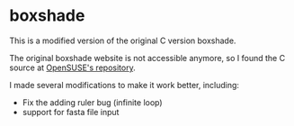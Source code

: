 # boxshade
This is a modified version of the original C version boxshade.

The original boxshade website is not accessible anymore, so I found the C source at [OpenSUSE's repository](https://ftp.lysator.liu.se/pub/opensuse/repositories/science/openSUSE_Leap_15.3/src/boxshade-3.3.1-lp153.1.9.src.rpm).

I made several modifications to make it work better, including:

- Fix the adding ruler bug (infinite loop)
- support for fasta file input
